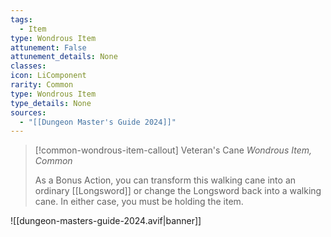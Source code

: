 ```yaml
---
tags:
  - Item
type: Wondrous Item
attunement: False
attunement_details: None
classes:
icon: LiComponent
rarity: Common
type: Wondrous Item
type_details: None
sources: 
  - "[[Dungeon Master's Guide 2024]]"
---
```

>[!common-wondrous-item-callout] Veteran's Cane
>_Wondrous Item, Common_
>
>As a Bonus Action, you can transform this walking cane into an ordinary [[Longsword]] or change the Longsword back into a walking cane. In either case, you must be holding the item.
>


![[dungeon-masters-guide-2024.avif|banner]]